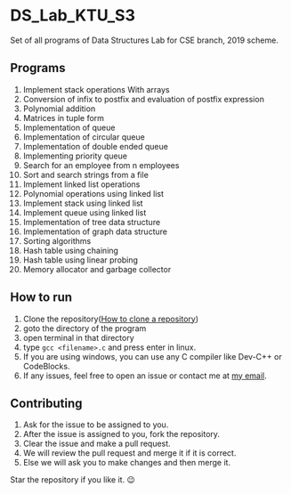 # DS_Lab_KTU_S3
 Set of all programs of Data Structures Lab for CSE branch, 2019 scheme.

## Programs
1. Implement stack operations With arrays
2. Conversion of infix to postfix and evaluation of postfix expression
3. Polynomial addition
4. Matrices in tuple form 
5. Implementation of queue 
6. Implementation of circular queue 
7. Implementation of double ended queue
8. Implementing priority queue 
9. Search for an employee from n employees
10. Sort and search strings from a file 
11. Implement linked list operations
12. Polynomial operations using linked list
13. Implement stack using linked list
14. Implement queue using linked list
15. Implementation of tree data structure
16. Implementation of graph data structure
17. Sorting algorithms
18. Hash table using chaining
19. Hash table using linear probing
20. Memory allocator and garbage collector

## How to run
1. Clone the repository([How to clone a repository](https://docs.github.com/en/repositories/creating-and-managing-repositories/cloning-a-repository))
2. goto the directory of the program
3. open terminal in that directory
4. type `gcc <filename>.c` and press enter in linux.
5. If you are using windows, you can use any C compiler like Dev-C++ or CodeBlocks.
6. If any issues, feel free to open an issue or contact me at [my email](mailto:anirudh.av02@gmail.com).


## Contributing
1. Ask for the issue to be assigned to you.
2. After the issue is assigned to you, fork the repository.
3. Clear the issue and make a pull request.
4. We will review the pull request and merge it if it is correct.
5. Else we will ask you to make changes and then merge it.

Star the repository if you like it. :wink: